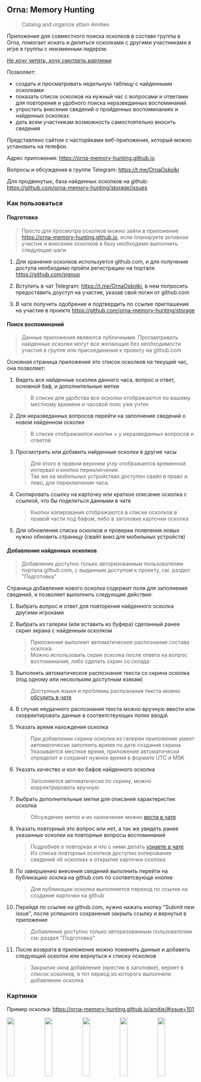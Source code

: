 ## Orna: Memory Hunting

> Catalog and organize attain Amities

Приложение для совместного поиска осколков в составе группы в Orna, помогает искать и делиться осколками с другими участниками в игре в группы с неизменным лидером.

_[Не хочу читать, хочу смотреть картинки](#картинки)_

Позволяет:

-   создать и просматривать недельную таблицу с найденными осколками
-   показать список осколков на нужный час с вопросами и ответами для повторения и удобного поиска неразведанных воспоминаний
-   упростить внесение сведений о пройденных воспоминаниях и найденных осколках
-   дать всем участникам возможность самостоятельно вносить сведения

Представлено сайтом с насторйками веб-приложения, который можно установить на телефон.

Адрес приложения: <https://orna-memory-hunting.github.io>

Вопросы и обсуждения в группе Telegram: <https://t.me/OrnaOskolki>

Для продвинутых, база найденных осколков на github: https://github.com/orna-memory-hunting/storage/issues

### Как пользоваться

#### Подготовка

> Просто для просмотра осколков можно зайти в приложение <https://orna-memory-hunting.github.io>, если планируете активное участие и внесение осколков в базу необходимо выполнить следующие шаги

1.  Для хранения осколков используется github.com, и для получения доступа необходимо пройти регистрацию на портале <https://github.com/signup>

2.  Вступить в чат Telegram: <https://t.me/OrnaOskolki>, в нем попросить предоставить доуступ на участие, указав свой логин от github.com

3.  В чате получить одобрение и подтвердить по ссылке приглашение на участие в проекте <https://github.com/orna-memory-hunting/storage>

#### Поиск воспоминаний

> Данные приложения являются публичными. Просматривать найденные осколки могут все желающие без необходимости участия в группе или присоединения к проекту на github.com

Основная страница приложения это список осколков на текущий час, она позволяет:

1.  Видеть все найденные осколки данного часа, вопрос и ответ, основной баф, и дополнительные метки
    > В списке для удобства все осколки отображаются по вашему местному времени и часовой пояс уже учтен

2.  Для неразведанных вопросов перейти на заполнение сведений о новом найденном осколке
    > В списке отображаются кнопки + у неразведанных вопросов и ответов

3.  Просмотреть или добавить найденные осколки в другие часы
    > Для этого в правом верхнем углу отображается временной интервал и кнопки переключения.<br>
    > Так же на мобильных устройствах доступен свайп в право и лево, для переключения часа.

4.  Скопировать ссылку на карточку или краткое описание осколка с ссылкой, что бы поделиться данными в чате
    > Кнопки копирования отображаются в списке осколков в правой части под бафом, либо в заголовке карточки осколка

5. Для обновления списка осколков и проверки появления новых нужно обновить страницу (свайп вниз для мобильных устройств)

#### Добавление найденных осколков

> Добавление доступно только авторизованным пользователям портала github.com, с выданным доступом к проекту, см. раздел "Подготовка"

Страница добавление нового осколка содержит поля для заполнения сведений, и позволяет выполнить следующие действия:

1.  Выбрать вопрос и ответ для повторения найденного осколка другими игроками

2.  Выбрать из галереи (или вставить из буфера) сделанный ранее скрин экрана с найденным осколком
    > Приложение выполнит автоматическое распознание состава осклока.<br>
    > Можно использовать скрин осколка после ответа на вопрос воспоминания, либо сделать скрин со склада

3.  Выполнить автоматическое распознание текста со скрина осколка (под одному или нескольким доступным язякам)
    > Доступные языки и проблемы распознания текста можно [обсудить в чате](https://t.me/OrnaOskolki)

4. В случае неудачного распознания текста можно вручную ввести или скорректировать данные в соответствующих полях ввода\

5. Указать время нахождения осколка
    > При добавлении скрина осколка из галереи приложение умеет автоматически заполнять время по дате создания скрина.<br>
    > Указывается местное время, приложение автоматически определит и сохранит нужное время в формате UTC и MSK

6. Указать качество и кол-во бафов найденного осколка
    > Заполняется автоматически по скрину, можно корректрировать вручную

7. Выбрать дополнительные метки для описания характеристик осколка
    > Обсуждение меток и их назначение можно [вести в чате](https://t.me/OrnaOskolki)

8. Указать повторный это вопрос или нет, а так же увидеть ранее указанные осколки на повторные вопросы воспоминаний
    > Подробнее о повторках и что с ними делать [узнаете в чате](https://t.me/OrnaOskolki)<br>
    > Из списка повторных осколков доступно копирование сведений об осколках и открытие карточки осклока

9. По завершению внесения сведений выполнить перейти на бубликацию осклка на github.com по соответсвующе кнопке
    > Для публикации осколка выполняется переход по ссылке на создание карточки на github

10. Перейдя по ссылке на github.com, нужно нажать кнопку "Submit new issue", после успешного сохранения закрыть ссылку и вернутья в приложение
    > Добавление доступно только авторизованным пользователям см. раздел "Подготовка"<br>

11. После возврата в приложение можно поменять данные и добавить следующий осколок или вернуться к списку осколков
    > Закрытие окна добавление (крестик в заголовке), вернет в список осколков, в тот период из которого выполняли добавление осколка


### Картинки

Пример осколка: https://orna-memory-hunting.github.io/amitie/#issue=101

<img src="https://user-images.githubusercontent.com/3082812/200195997-f5245f94-f8a9-422a-9c4e-6558b3a49ad1.jpg" width="20%"><img src="https://user-images.githubusercontent.com/3082812/200196005-d5ce132f-bc72-4f9f-be67-10d29cbe9395.jpg" width="20%"><img src="https://user-images.githubusercontent.com/3082812/200196012-df249dd6-5169-4d67-919b-8efcfba4ae06.jpg" width="20%"><img src="https://user-images.githubusercontent.com/3082812/200196046-76c533c9-90e6-488f-8565-161d0bbdf652.jpg" width="20%"><img src="https://user-images.githubusercontent.com/3082812/200196540-3396faa1-ad7c-4da9-bf2b-a7bdbd72edf5.jpg" width="20%">

